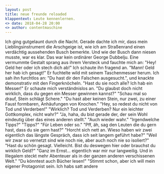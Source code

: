 ```yaml
---
layout: post
title: neue freunde reloaded
klappentext: Leute kennenlernen.
<> date: 2018-04-28 20:00
<> author: contentmaschine
---
```


Ich ging gutgelaunt durch die Nacht. Gerade dachte ich mir, dass mein Lieblingsinstrument die Arschgeige ist, wie ich am Straßenrand einen verdächtig aussehenden Busch bemerkte. Und wie der Busch dann niesen musste, war es klar. Das war kein ordinärer George Dubbelju. Eine vermummte Gestalt sprang aus ihrem Versteck und fauchte mich an: "Hey! Geld her oder ich stech dich ab!" Ich schaute ihn fragend an. "Mann! Geld her hab ich gesagt!" Er fuchtelte wild mit seinem Taschenmesser herum. Ich sah ihn furchtlos an: "Du hast dir den Falschen ausgesucht.", und knackte demonstrativ mit den Fingerknöcheln. "Hast du sie noch alle? Ich hab ein Messer!" Er schaute mich verständnislos an. "Du glaubst doch nicht wirklich, dass du gegen ein Messer gewinnen kannst?" "Schau mal so drauf, Stein schlägt Schere." "Du hast aber keinen Stein, nur zwei, zu einer Faust formbaren, Anhäufungen von Knochen." "Hey, so redest du nicht von Tod und Verderben!" "Wirklich? Tod und Verderben? Nur ein leichter Gottkomplex, nicht wahr?" "Ja, haha, du bist gerade der, der sein Wohl eindeutig über das eines anderen stellt." "Auch wieder wahr." "Irgendwelche Tipps?" "Tipps?" "Für Leben oder so." "Pff, äh, sag den Leuten die du gern hast, dass du sie gern hast?" "Horcht sich nett an. Wieso haben wir zwei eigentlich das längste Gespräch, dass ich seit langem geführt habe?" "Weil wir zwar so vernetzt sind wie noch nie, aber auch noch nie so isoliert?" "Hast du schön gesagt. Vielleicht. Bist du deswegen hier oder brauchst du wirklich Geld?" "Ganz im Ernst... eigentlich war mir nur langweilig. Und in Illegalem steckt mehr Abenteuer als in der ganzen anderen verschissenen Welt." "Du könntest auch Bücher lesen!" "Stimmt schon, aber ich will mein eigener Protagonist sein. Ich habs satt andere 
